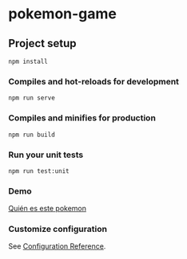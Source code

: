 # pokemon-game

## Project setup
```
npm install
```

### Compiles and hot-reloads for development
```
npm run serve
```

### Compiles and minifies for production
```
npm run build
```

### Run your unit tests
```
npm run test:unit
```
### Demo
[Quién es este pokemon](https://quienesestepokemon.netlify.app/)
### Customize configuration
See [Configuration Reference](https://cli.vuejs.org/config/).
